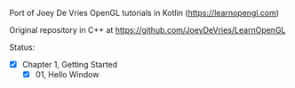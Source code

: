 Port of Joey De Vries OpenGL tutorials in Kotlin (https://learnopengl.com)

Original repository in C++ at https://github.com/JoeyDeVries/LearnOpenGL

Status:

- [x] Chapter 1, Getting Started
  - [x] 01, Hello Window
